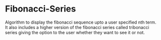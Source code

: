 # Fibonacci-Series

Algorithm to display the fibonacci sequence upto a user specified nth term. It also includes a higher version of the fibonacci series called tribonacci series giving the option to the user whether they want to see it or not. 

